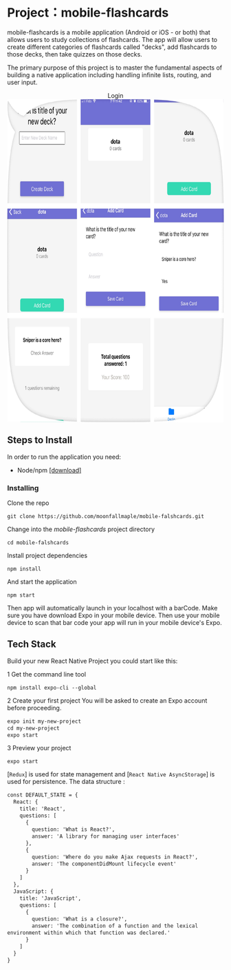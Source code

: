 # Project：mobile-flashcards

mobile-flashcards is a mobile application (Android or iOS - or both) that allows users to study collections of flashcards. The app will allow users to create different categories of flashcards called "decks", add flashcards to those decks, then take quizzes on those decks.

The primary purpose of this project is to master the fundamental aspects of building a native application including handling infinite lists, routing, and user input. 


<div  align="center">
Login
<img src="./01.JPG" width = "900" height = "750" alt="图片名称" align=center /></b>
</div>



## Steps to Install
In order to run the application you need:
- Node/npm [[download]](https://nodejs.org/en/)

### Installing

Clone the repo

```
git clone https://github.com/moonfallmaple/mobile-falshcards.git
```

Change into the *mobile-flashcards* project directory

```
cd mobile-falshcards
```

Install project dependencies

```
npm install
```

And start the application

```
npm start
```

Then app will automatically launch in your localhost with a barCode.
Make sure you have download Expo in your mobile device. Then
use your mobile device to scan that bar code
your app will run in your mobile device's Expo.


## Tech Stack
Build your new React Native Project you could start like this:

1 Get the command line tool
```
npm install expo-cli --global
```
2 Create your first project
You will be asked to create an Expo account before proceeding.

```
expo init my-new-project
cd my-new-project
expo start
```
3 Preview your project

```
expo start
```

[`Redux`] is used for state management and [`React Native AsyncStorage`] is used for persistence. 
The data structure :

```
const DEFAULT_STATE = {
  React: {
    title: 'React',
    questions: [
      {
        question: 'What is React?',
        answer: 'A library for managing user interfaces'
      },
      {
        question: 'Where do you make Ajax requests in React?',
        answer: 'The componentDidMount lifecycle event'
      }
    ]
  },
  JavaScript: {
    title: 'JavaScript',
    questions: [
      {
        question: 'What is a closure?',
        answer: 'The combination of a function and the lexical environment within which that function was declared.'
      }
    ]
  }
}


```